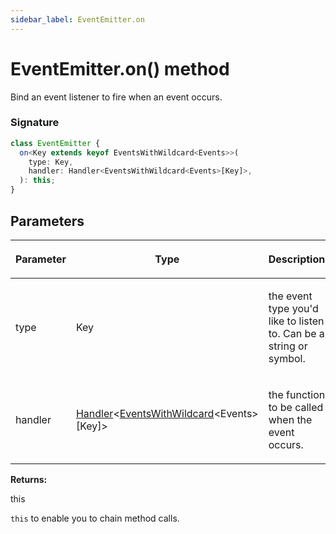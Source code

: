 ```yaml
---
sidebar_label: EventEmitter.on
---
```


# EventEmitter.on() method

Bind an event listener to fire when an event occurs.

### Signature

```typescript
class EventEmitter {
  on<Key extends keyof EventsWithWildcard<Events>>(
    type: Key,
    handler: Handler<EventsWithWildcard<Events>[Key]>,
  ): this;
}
```

## Parameters

<table><thead><tr><th>

Parameter

</th><th>

Type

</th><th>

Description

</th></tr></thead>
<tbody><tr><td>

type

</td><td>

Key

</td><td>

the event type you'd like to listen to. Can be a string or symbol.

</td></tr>
<tr><td>

handler

</td><td>

[Handler](./puppeteer.handler.md)&lt;[EventsWithWildcard](./puppeteer.eventswithwildcard.md)&lt;Events&gt;\[Key\]&gt;

</td><td>

the function to be called when the event occurs.

</td></tr>
</tbody></table>

**Returns:**

this

`this` to enable you to chain method calls.
